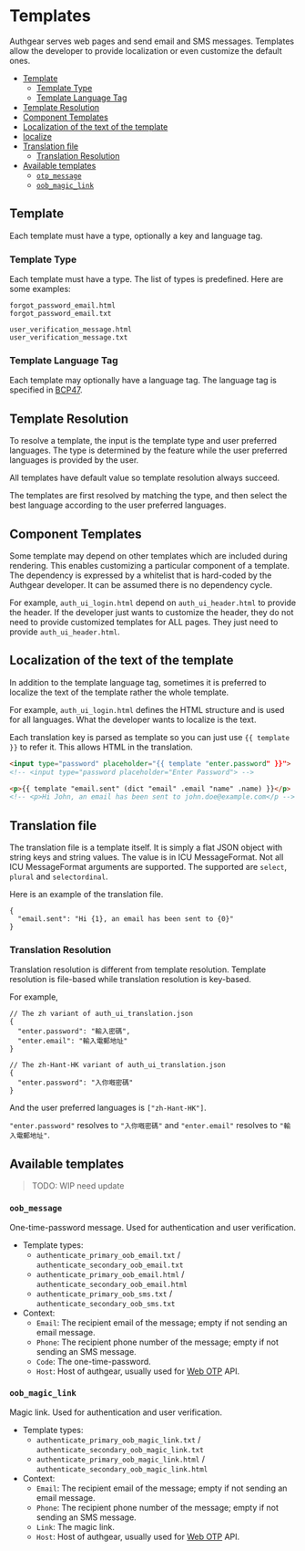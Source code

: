 # Templates

Authgear serves web pages and send email and SMS messages. Templates allow the developer to provide localization or even customize the default ones.

  * [Template](#template)
    * [Template Type](#template-type)
    * [Template Language Tag](#template-language-tag)
  * [Template Resolution](#template-resolution)
  * [Component Templates](#component-templates)
  * [Localization of the text of the template](#localization-of-the-text-of-the-template)
  * [localize](#localize)
  * [Translation file](#translation-file)
    * [Translation Resolution](#translation-resolution)
  * [Available templates](#available-templates)
    * [`otp_message`](#otp_message)
    * [`oob_magic_link`](#oob_magic_link)

## Template

Each template must have a type, optionally a key and language tag.

### Template Type

Each template must have a type. The list of types is predefined. Here are some examples:

```
forgot_password_email.html
forgot_password_email.txt

user_verification_message.html
user_verification_message.txt
```

### Template Language Tag

Each template may optionally have a language tag. The language tag is specified in [BCP47](https://tools.ietf.org/html/bcp47).

## Template Resolution

To resolve a template, the input is the template type and user preferred languages. The type is determined by the feature while the user preferred languages is provided by the user.

All templates have default value so template resolution always succeed.

The templates are first resolved by matching the type, and then select the best language according to the user preferred languages.

## Component Templates

Some template may depend on other templates which are included during rendering. This enables customizing a particular component of a template. The dependency is expressed by a whitelist that is hard-coded by the Authgear developer. It can be assumed there is no dependency cycle.

For example, `auth_ui_login.html` depend on `auth_ui_header.html` to provide the header. If the developer just wants to customize the header, they do not need to provide customized templates for ALL pages. They just need to provide `auth_ui_header.html`.

## Localization of the text of the template

In addition to the template language tag, sometimes it is preferred to localize the text of the template rather the whole template.

For example, `auth_ui_login.html` defines the HTML structure and is used for all languages. What the developer wants to localize is the text.

Each translation key is parsed as template so you can just use `{{ template }}` to refer it. This allows HTML in the translation.

```html
<input type="password" placeholder="{{ template "enter.password" }}">
<!-- <input type="password placeholder="Enter Password"> -->
```

```html
<p>{{ template "email.sent" (dict "email" .email "name" .name) }}</p>
<!-- <p>Hi John, an email has been sent to john.doe@example.com</p -->
```

## Translation file

The translation file is a template itself. It is simply a flat JSON object with string keys and string values. The value is in ICU MessageFormat. Not all ICU MessageFormat arguments are supported. The supported are `select`, `plural` and `selectordinal`.

Here is an example of the translation file.

```json5
{
  "email.sent": "Hi {1}, an email has been sent to {0}"
}
```

### Translation Resolution

Translation resolution is different from template resolution. Template resolution is file-based while translation resolution is key-based.

For example,

```json5
// The zh variant of auth_ui_translation.json
{
  "enter.password": "輸入密碼",
  "enter.email": "輸入電郵地址"
}
```

```json5
// The zh-Hant-HK variant of auth_ui_translation.json
{
  "enter.password": "入你嘅密碼"
}
```

And the user preferred languages is `["zh-Hant-HK"]`.

`"enter.password"` resolves to `"入你嘅密碼"` and `"enter.email"` resolves to `"輸入電郵地址"`.

## Available templates

> TODO: WIP need update

### `oob_message`

One-time-password message. Used for authentication and user verification.

- Template types:
    - `authenticate_primary_oob_email.txt` / `authenticate_secondary_oob_email.txt`
    - `authenticate_primary_oob_email.html` / `authenticate_secondary_oob_email.html`
    - `authenticate_primary_oob_sms.txt` / `authenticate_secondary_oob_sms.txt`
- Context:
    - `Email`: The recipient email of the message; empty if not sending an email message.
    - `Phone`: The recipient phone number of the message; empty if not sending an SMS message.
    - `Code`: The one-time-password.
    - `Host`: Host of authgear, usually used for [Web OTP](https://web.dev/web-otp/) API.

### `oob_magic_link`

Magic link. Used for authentication and user verification.

- Template types:
    - `authenticate_primary_oob_magic_link.txt` / `authenticate_secondary_oob_magic_link.txt`
    - `authenticate_primary_oob_magic_link.html` / `authenticate_secondary_oob_magic_link.html`
- Context:
    - `Email`: The recipient email of the message; empty if not sending an email message.
    - `Phone`: The recipient phone number of the message; empty if not sending an SMS message.
    - `Link`: The magic link.
    - `Host`: Host of authgear, usually used for [Web OTP](https://web.dev/web-otp/) API.
